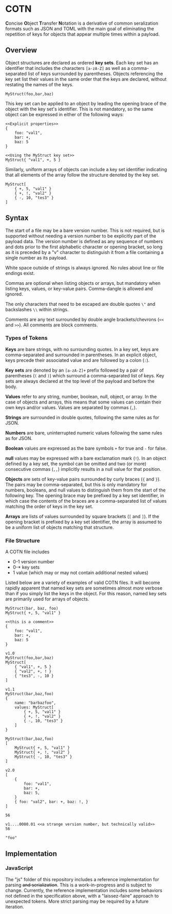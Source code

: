 # COTN

**C**oncise **O**bject **T**ransfer **N**otation is a derivative of common seralization formats such as JSON and TOML with the main goal of eliminating the repetition of keys for objects that appear multiple times within a payload.

## Overview

Object structures are declared as ordered **key sets**. Each key set has an identifier that includes the characters `[a-zA-Z]` as well as a comma-separated list of keys surrounded by parentheses. Objects referencing the key set list their values in the same order that the keys are declared, without restating the names of the keys.

```
MyStruct(foo,bar,baz)
```

This key set can be applied to an object by leading the opening brace of the object with the key set's identifier.
This is not mandatory, so the same object can be expressed in either of the following ways:

```
<<Explicit properties>>
{
    foo: "val1",
    bar: +,
    baz: 5
}

<<Using the MyStruct key set>>
MyStruct{ "val1", +, 5 }
```

Similarly, uniform arrays of objects can include a key set identifier indicating that all elements of the array follow the structure denoted by the key set.

```
MyStruct[
    { +, 5, "val1" }
    { +, !, "val2" }
    { -, 10, "tes3" }
]
```

## Syntax

The start of a file may be a bare version number. This is not required, but is supported without needing a version number to be explicitly part of the payload data. The version number is defined as any sequence of numbers and dots prior to the first alphabetic character or opening bracket, so long as it is preceded by a "v" character to distinguish it from a file containing a single number as its payload.

White space outside of strings is always ignored. No rules about line or file endings exist.

Commas are optional when listing objects or arrays, but mandatory when listing keys, values, or key-value pairs. Comma-dangle is allowed and ignored.

The only characters that need to be escaped are double quotes `\"` and backslashes `\\` within strings.

Comments are any text surrounded by double angle brackets/chevrons (`<<` and `>>`). All comments are block comments.

### Types of Tokens

**Keys** are bare strings, with no surrounding quotes. In a key set, keys are comma-separated and surrounded in parentheses. In an explicit object, keys precede their associated value and are followed by a colon (`:`).

**Key sets** are denoted by an `[a-zA-Z]+` prefix followed by a pair of parentheses (`(` and `)`) which surround a comma-separated list of keys. Key sets are always declared at the top level of the payload and before the body.

**Values** refer to any string, number, boolean, null, object, or array. In the case of objects and arrays, this means that some values can contain their own keys and/or values. Values are separated by commas (`,`).

**Strings** are surrounded in double quotes, following the same rules as for JSON.

**Numbers** are bare, uninterrupted numeric values following the same rules as for JSON.

**Boolean** values are expressed as the bare symbols `+` for true and `-` for false.

**null** values may be expressed with a bare exclamation mark (`!`). In an object defined by a key set, the symbol can be omitted and two (or more) consecutive commas (`,,`) implicitly results in a null value for that position.

**Objects** are sets of key-value pairs surrounded by curly braces (`{` and `}`). The pairs may be comma-separated, but this is only mandatory for numbers, booleans, and null values to distinguish them from the start of the following key. The opening brace may be prefixed by a key set identifier, in which case the contents of the braces are a comma-separated list of values matching the order of keys in the key set.

**Arrays** are lists of values surrounded by square brackets (`[` and `]`). If the opening bracket is prefixed by a key set identifier, the array is assumed to be a uniform list of objects matching that structure.

### File Structure

A COTN file includes

- 0-1 version number
- 0-* key sets
- 1 value (which may or may not contain additional nested values)

Listed below are a variety of examples of valid COTN files. It will become rapidly apparent that named key sets are sometimes almost *more* verbose than if you simply list the keys in the object. For this reason, named key sets are primarily used for arrays of objects.

```
MyStruct(bar, baz, foo)
MyStruct{ +, 5, "val1" }
```

```
<<this is a comment>>
{
    foo: "val1",
    bar: +,
    baz: 5
}
```

```
v1.0
MyStruct(foo,bar,baz)
MyStruct[
    { "val1", +, 5 }
    { "val2", +, ! }
    { "tes3", -, 10 }
]
```

```
v1.1
MyStruct(bar,baz,foo)
{
    name: "barbazfoo",
    values: MyStruct[
        { +, 5, "val1" }
        { +, !, "val2" }
        { -, 10, "tes3" }
    ]
}
```

```
MyStruct(bar,baz,foo)
[
    MyStruct{ +, 5, "val1" }
    MyStruct{ +, !, "val2" }
    MyStruct{ -, 10, "tes3" }
]
```

```
v2.0
[
    {
        foo: "val1",
        bar: +,
        baz: 5,
    }
    { foo: "val2", bar: +, baz: !, }
]
```

```
56
```

```
v1....0000.01 <<a strange version number, but technically valid>>
56
```

```
"foo"
```

## Implementation

### JavaScript

The "js" folder of this repository includes a reference implementation for parsing ~~and serialization~~. This is a work-in-progress and is subject to change. Currently, the reference implementation includes some behaviors not defined in the specification above, with a "laissez-faire" approach to unexpected tokens. More strict parsing may be required by a future iteration.
